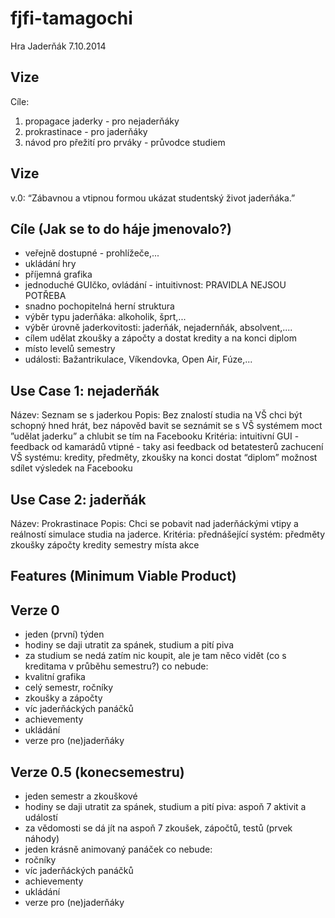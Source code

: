 fjfi-tamagochi
==============

Hra Jaderňák
7.10.2014

Vize
-----------------------------------
Cíle: 
1) propagace jaderky - pro nejaderňáky
2) prokrastinace - pro jaderňáky
3) návod pro přežití pro prváky - průvodce studiem

Vize
-----------------------------------
v.0: “Zábavnou a vtipnou formou ukázat studentský život jaderňáka.”

Cíle (Jak se to do háje jmenovalo?)
-----------------------------------
- veřejně dostupné - prohlížeče,...
- ukládání hry
- příjemná grafika
- jednoduché GUIčko, ovládání - intuitivnost: PRAVIDLA NEJSOU POTŘEBA
- snadno pochopitelná herní struktura
- výběr typu jaderňáka: alkoholik, šprt,...
- výběr úrovně jaderkovitosti: jaderňák, nejadernňák, absolvent,....
- cílem udělat zkoušky a zápočty a dostat kredity a na konci diplom
- místo levelů semestry
- události: Bažantrikulace, Víkendovka, Open Air, Fúze,...

Use Case 1: nejaderňák
-----------------------------------
Název: 
Seznam se s jaderkou
Popis: 
Bez znalostí studia na VŠ chci být schopný 
hned hrát, bez nápověd
bavit se
seznámit se s VŠ systémem
moct ”udělat jaderku” a chlubit se tím na Facebooku
Kritéria: 
intuitivní GUI - feedback od kamarádů
vtipné - taky asi feedback od betatesterů
zachucení VŠ systému: kredity, předměty, zkoušky
na konci dostat “diplom”
možnost sdílet výsledek na Facebooku

Use Case 2: jaderňák
-----------------------------------
Název: 
Prokrastinace
Popis: 
Chci se pobavit nad jaderňáckými vtipy a reálností simulace studia na jaderce. 
Kritéria: 
přednášející
systém:
předměty
zkoušky
zápočty
kredity
semestry
místa 
akce 

Features (Minimum Viable Product)
-----------------------------------
Verze 0
-----------------------------------
- jeden (první) týden
- hodiny se daji utratit za spánek, studium a pití piva
- za studium se nedá zatím nic koupit, ale je tam něco vidět (co s kreditama v průběhu semestru?)
co nebude:
- kvalitní grafika
- celý semestr, ročníky
- zkoušky a zápočty
- víc jaderňáckých panáčků
- achievementy
- ukládání
- verze pro (ne)jaderňáky

Verze 0.5 (konecsemestru)
-----------------------------------
- jeden semestr a zkouškové
- hodiny se daji utratit za spánek, studium a pití piva: aspoň 7 aktivit a událostí
- za vědomosti se dá jít na aspoň 7 zkoušek, zápočtů, testů (prvek náhody)
- jeden krásně animovaný panáček
co nebude:
- ročníky
- víc jaderňáckých panáčků
- achievementy
- ukládání
- verze pro (ne)jaderňáky


